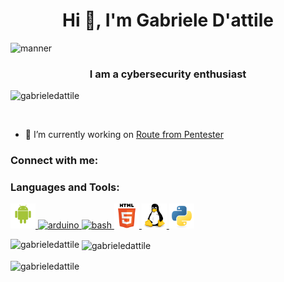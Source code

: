 <h1 align="center">Hi 👋, I'm Gabriele D'attile</h1>

![manner](https://github.com/GabrieleDattile/GabrieleDattile/assets/137740496/86e49829-4555-4742-aae7-d885c187cea7)

<h3 align="center">I am a cybersecurity enthusiast</h3>

<p align="left"> <img src="https://komarev.com/ghpvc/?username=gabrieledattile&label=Profile%20views&color=0e75b6&style=flat" alt="gabrieledattile" /> </p>

<p align="left"> <a href="https://twitter.com/" target="blank"><img src="https://img.shields.io/twitter/follow/?logo=twitter&style=for-the-badge" alt="" /></a> </p>

- 🔭 I’m currently working on [Route from Pentester](https://github.com/GabrieleDattile/Percorso-da-Zero-a-Pentester)

<h3 align="left">Connect with me:</h3>
<p align="left">
</p>

<h3 align="left">Languages and Tools:</h3>
<p align="left"> <a href="https://developer.android.com" target="_blank" rel="noreferrer"> <img src="https://raw.githubusercontent.com/devicons/devicon/master/icons/android/android-original-wordmark.svg" alt="android" width="40" height="40"/> </a> <a href="https://www.arduino.cc/" target="_blank" rel="noreferrer"> <img src="https://cdn.worldvectorlogo.com/logos/arduino-1.svg" alt="arduino" width="40" height="40"/> </a> <a href="https://www.gnu.org/software/bash/" target="_blank" rel="noreferrer"> <img src="https://www.vectorlogo.zone/logos/gnu_bash/gnu_bash-icon.svg" alt="bash" width="40" height="40"/> </a> <a href="https://www.w3.org/html/" target="_blank" rel="noreferrer"> <img src="https://raw.githubusercontent.com/devicons/devicon/master/icons/html5/html5-original-wordmark.svg" alt="html5" width="40" height="40"/> </a> <a href="https://www.linux.org/" target="_blank" rel="noreferrer"> <img src="https://raw.githubusercontent.com/devicons/devicon/master/icons/linux/linux-original.svg" alt="linux" width="40" height="40"/> </a> <a href="https://www.python.org" target="_blank" rel="noreferrer"> <img src="https://raw.githubusercontent.com/devicons/devicon/master/icons/python/python-original.svg" alt="python" width="40" height="40"/> </a> </p>

<p><img align="left" src="https://github-readme-stats.vercel.app/api/top-langs?username=gabrieledattile&show_icons=true&locale=en&layout=compact" alt="gabrieledattile" /></p>

<p>&nbsp;<img align="center" src="https://github-readme-stats.vercel.app/api?username=gabrieledattile&show_icons=true&locale=en" alt="gabrieledattile" /></p>

<p><img align="center" src="https://github-readme-streak-stats.herokuapp.com/?user=gabrieledattile&" alt="gabrieledattile" /></p>
